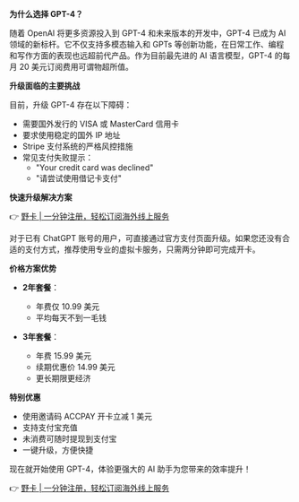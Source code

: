 **为什么选择 GPT-4？**

随着 OpenAI 将更多资源投入到 GPT-4 和未来版本的开发中，GPT-4 已成为 AI 领域的新标杆。它不仅支持多模态输入和 GPTs 等创新功能，在日常工作、编程和写作方面的表现也远超前代产品。作为目前最先进的 AI 语言模型，GPT-4 的每月 20 美元订阅费用可谓物超所值。

**升级面临的主要挑战**

目前，升级 GPT-4 存在以下障碍：

- 需要国外发行的 VISA 或 MasterCard 信用卡
- 要求使用稳定的国外 IP 地址
- Stripe 支付系统的严格风控措施
- 常见支付失败提示：
  - "Your credit card was declined"
  - "请尝试使用借记卡支付"

**快速升级解决方案**

👉 [野卡 | 一分钟注册，轻松订阅海外线上服务](https://bit.ly/bewildcard)

对于已有 ChatGPT 账号的用户，可直接通过官方支付页面升级。如果您还没有合适的支付方式，推荐使用专业的虚拟卡服务，只需两分钟即可完成开卡。

**价格方案优势**

- **2年套餐**：
  - 年费仅 10.99 美元
  - 平均每天不到一毛钱
  
- **3年套餐**：
  - 年费 15.99 美元
  - 续期优惠价 14.99 美元
  - 更长期限更经济

**特别优惠**

- 使用邀请码 ACCPAY 开卡立减 1 美元
- 支持支付宝充值
- 未消费可随时提现到支付宝
- 一键升级，方便快捷

现在就开始使用 GPT-4，体验更强大的 AI 助手为您带来的效率提升！

👉 [野卡 | 一分钟注册，轻松订阅海外线上服务](https://bit.ly/bewildcard)